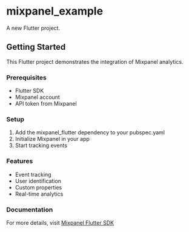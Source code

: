 # mixpanel_example

A new Flutter project.
## Getting Started

This Flutter project demonstrates the integration of Mixpanel analytics.

### Prerequisites
- Flutter SDK
- Mixpanel account
- API token from Mixpanel

### Setup
1. Add the mixpanel_flutter dependency to your pubspec.yaml
2. Initialize Mixpanel in your app
3. Start tracking events

### Features
- Event tracking
- User identification
- Custom properties
- Real-time analytics

### Documentation
For more details, visit [Mixpanel Flutter SDK](https://developer.mixpanel.com/docs/flutter)